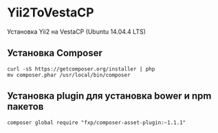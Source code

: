 # Yii2ToVestaCP
Установка Yii2 на VestaCP (Ubuntu 14.04.4 LTS)

## Установка Composer
```
curl -sS https://getcomposer.org/installer | php
mv composer.phar /usr/local/bin/composer
```

## Установка plugin для установка bower и npm пакетов
```
composer global require "fxp/composer-asset-plugin:~1.1.1"
```

